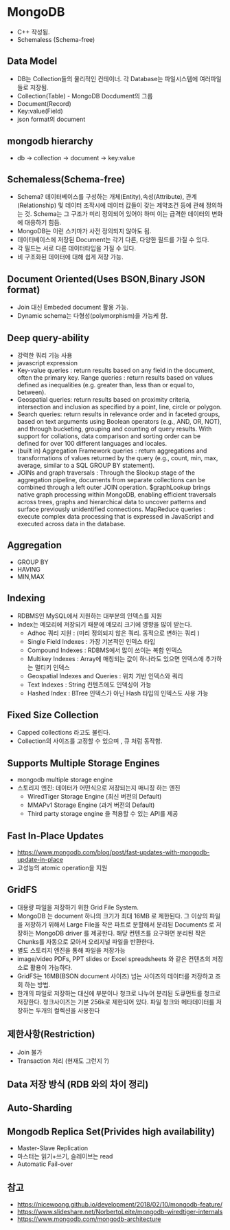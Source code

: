 # MongoDB 
- C++ 작성됨.
- Schemaless (Schema-free)


## Data Model 

- DB는 Collection들의 물리적인 컨테이너. 각 Database는 파일시스템에 여러파일들로 저장됨.
- Collection(Table) - MongoDB Docdument의 그룹
- Document(Record)
- Key:value(Field)
- json format의 document 

## mongodb hierarchy
- db -> collection -> document -> key:value

## Schemaless(Schema-free)

- Schema? 
  데이터베이스를 구성하는 개체(Entity),속성(Attribute), 관계(Relationship) 및 데이터 조작시에 데이터 값들이 갖는 제약조건 등에 관해 정의하는 것.
  Schema는 그 구조가 미리 정의되어 있어야 하며 이는 급격한 데이터의 변화에 대응하기 힘듬.
- MongoDB는 이런 스키마가 사전 정의되지 않아도 됨. 
- 데이터베이스에 저장된 Document는 각기 다른, 다양한 필드를 가질 수 있다.
- 각 필드는 서로 다른 데이터타입을 가질 수 있다.
- 비 구조화된 데이터에 대해 쉽게 저장 가능.

## Document Oriented(Uses BSON,Binary JSON format)
- Join 대신 Embeded document 활용 가능.
- Dynamic schema는 다형성(polymorphism)을 가능케 함.

## Deep query-ability 
- 강력한 쿼리 기능 사용 
- javascript expression
- Key-value queries : return results based on any field in the document, often the primary key.
Range queries : return results based on values defined as inequalities (e.g. greater than, less than or equal to, between).
- Geospatial queries: return results based on proximity criteria, intersection and inclusion as specified by a point, line, circle or polygon.
- Search queries: return results in relevance order and in faceted groups, based on text arguments using Boolean operators (e.g., AND, OR, NOT), and through bucketing, grouping and counting of query results. With support for collations, data comparison and sorting order can be defined for over 100 different languages and locales.
- (built in) Aggregation Framework queries : return aggregations and transformations of values returned by the query (e.g., count, min, max, average, similar to a SQL GROUP BY statement).
- JOINs and graph traversals : Through the $lookup stage of the aggregation pipeline, documents from separate collections can be combined through a left outer JOIN operation. $graphLookup brings native graph processing within MongoDB, enabling efficient traversals across trees, graphs and hierarchical data to uncover patterns and surface previously unidentified connections.
MapReduce queries : execute complex data processing that is expressed in JavaScript and executed across data in the database.

## Aggregation 
- GROUP BY 
- HAVING 
- MIN,MAX

## Indexing 
- RDBMS인 MySQL에서 지원하는 대부분의 인덱스를 지원
- Index는 메모리에 저장되기 때문에 메모리 크기에 영향을 많이 받는다.
    - Adhoc 쿼리 지원 : (미리 정의되지 않은 쿼리. 동적으로 변하는 쿼리 )
    - Single Field Indexes : 가장 기본적인 인덱스 타입
    - Compound Indexes : RDBMS에서 많이 쓰이는 복합 인덱스
    - Multikey Indexes : Array에 매칭되는 값이 하나라도 있으면 인덱스에 추가하는 멀티키 인덱스
    - Geospatial Indexes and Queries : 위치 기반 인덱스와 쿼리
    - Text Indexes : String 컨텐츠에도 인덱싱이 가능
    - Hashed Index : BTree 인덱스가 아닌 Hash 타입의 인덱스도 사용 가능

## Fixed Size Collection
- Capped collections 라고도 불린다.
- Collection의 사이즈를 고정할 수 있으며 , 큐 처럼 동작함.

## Supports Multiple Storage Engines
- mongodb multiple storage engine
- 스토리지 엔진: 데이터가 어떤식으로 저장되는지 매니징 하는 엔진
    - WiredTiger Storage Engine (최신 버전의 Default) 
    - MMAPv1 Storage Engine (과거 버전의 Default)
    - Third party storage engine 을 적용할 수 있는 API를 제공


## Fast In-Place Updates
- https://www.mongodb.com/blog/post/fast-updates-with-mongodb-update-in-place
- 고성능의 atomic operation을 지원

## GridFS
- 대용량 파일을 저장하기 위한 Grid File System.
- MongoDB 는 document 하나의 크기가 최대 16MB 로 제한된다.
그 이상의 파일을 저장하기 위해서 Large File을 작은 파트로 분할해서 분리된 Documents 로 저장하는 MongoDB driver 를 제공한다.
해당 컨텐츠를 요구하면 분리된 작은 Chunks를 자동으로 모아서 오리지널 파일을 반환한다.
- 별도 스토리지 엔진을 통해 파일을 저장가능
- image/video PDFs, PPT slides or Excel spreadsheets 와 같은 컨텐츠의 저장소로 활용이 가능하다.
- GridFS는 16MB(BSON document 사이즈) 넘는 사이즈의 데이터를 저장하고 조회 하는 방법.
- 한개의 파일로 저장하는 대신에 부분이나 청크로 나누어 분리된 도큐먼트를 청크로 저장한다. 청크사이즈는 기본 256k로 제한되어 있다. 파일 청크와 메타데이터를 저장하는 두개의 컬렉션을 사용한다

## 제한사항(Restriction)
- Join 불가
- Transaction 처리 (현재도 그런지 ?)

## Data 저장 방식 (RDB 와의 차이 정리)

## Auto-Sharding 

## Mongodb Replica Set(Privides high availability)
- Master-Slave Replication
- 마스터는 읽기+쓰기, 슬레이브는 read 
- Automatic Fail-over


## 참고 
- https://nicewoong.github.io/development/2018/02/10/mongodb-feature/
- https://www.slideshare.net/NorbertoLeite/mongodb-wiredtiger-internals
- https://www.mongodb.com/mongodb-architecture